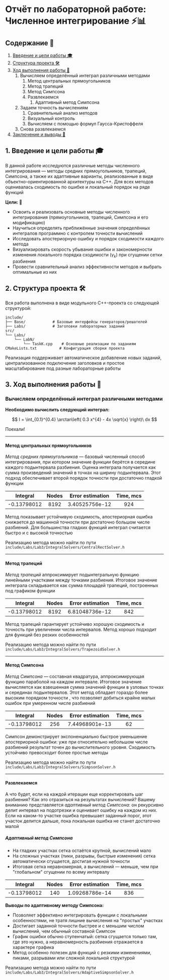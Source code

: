 # Отчёт по лабораторной работе: Численное интегрирование ⚡️📊

## Содержание 📖

1. [Введение и цели работы 🎓](#1-введение-и-цели-работы-)
2. [Структура проекта 🛠️](#2-структура-проекта-)
3. [Ход выполнения работы 🔎](#3-ход-выполнения-работы-)
   1. Вычисляем определённый интеграл различными методами
      1. Метод центральных прямоугольников
      2. Метод трапеций
      3. Метод Симпсона
      4. Развлекаемся
         1. Адаптивный метод Симпсона
    2. Задаем точность вычислениям
       1. Сравнительный анализ методов
       2. Визуальный контроль
       3. Вычисляем с помощью формул Гаусса-Кристоффеля
    3. Снова развлекаемся
4. [Заключение и выводы 📝](#4-заключение-и-выводы-)

## 1. Введение и цели работы 🎓

В данной работе исследуются различные методы численного интегрирования — методы средних прямоугольников, трапеций, Симпсона, а также их адаптивные варианты, реализованные в виде объектно-ориентированной архитектуры на C++. Для всех методов оценивалась сходимость по ошибке и локальный порядок на ряде функций

**Цели: 🎯**

- Освоить и реализовать основные методы численного интегрирования (прямоугольников, трапеций, Симпсона и его модификацию)
- Научиться определять приближённые значения определённых интегралов программно с контролем точности вычислений
- Исследовать апостериорную ошибку и порядок сходимости каждого метода
- Визуализировать скорость убывания ошибки и закономерности изменения локального порядка сходимости ($\gamma_k$) при сгущении сетки разбиения
- Провести сравнительный анализ эффективности методов и выбрать оптимальные из них

## 2. Структура проекта 🛠️

Вся работа выполнена в виде модульного C++-проекта со следующей структурой:
```
include/
├── Base/            # Базовые интерфейсы генераторов/решателей
├── Labs/            # Заголовки лабораторных заданий
src/
└── Labs/
    └── LabN/
        └── TaskK.cpp    # Основные реализации по заданиям
CMakeLists.txt          # Конфигурация сборки проекта
```
Реализация поддерживает автоматическое добавление новых заданий, централизованное подключение заголовков и простое масштабирование под разные лабораторные работы

## 3. Ход выполнения работы 🔎

### Вычисляем определённый интеграл различными методами

**Необходимо вычислить следующий интеграл:**

$$
I = \int_{0.1}^{0.4} \arctan\left( 0.3 x^{4} - 4x \sqrt{x} \right)\ dx
$$

Поехали!

---

#### Метод центральных прямоугольников

_Метод средних прямоугольников_ — базовый численный способ интегрирования, при котором значение функции берётся в середине каждого подынтервала разбиения. Оценка интеграла получается как сумма произведений значений в точках на ширину подынтервала. Этот подход обеспечивает второй порядок точности при достаточно гладкой функции

| Integral      | Nodes | Error  estimation       | Time, mcs |
|:--------------:|:------:|:---------------------:|:-----------:|
|  -0.13798012  |  8192 | 3.40525756e-12       | 924        |

Метод показывает устойчивую сходимость, апостериорная ошибка снижается до машинной точности при достаточно большом числе разбиений. Для большинства гладких функций интеграл считается быстро и с высокой точностью

Реализацию метода можно найти по пути `include/Labs/Lab3/IntegralSolvers/CentralRectSolver.h`

---

#### Метод трапеций

_Метод трапеций_ аппроксимирует подынтегральную функцию линейными участками между точками разбиения. Итоговое значение интеграла складывается как сумма площадей трапеций, построенных под графиком функции

| Integral      | Nodes | Error  estimation       | Time, mcs |
|:--------------:|:------:|:---------------------:|:-----------:|
|  -0.13798012  |  8192 | 6.81048736e-12       | 842       |

Метод трапеций гарантирует устойчиво хорошую сходимость и точность при увеличении числа интервалов. Метод хорошо подходит для функций без резких особенностей

Реализацию метода можно найти по пути `include/Labs/Lab3/IntegralSolvers/TrapezoidSolver.h`

---

#### Метод Симпсона

_Метод Симпсона_ — составная квадратура, аппроксимирующая функцию параболой на каждом интервале. Итоговое значение вычисляется как взвешенная сумма значений функции в узловых точках и серединах подынтервалов. Этот метод обладает гораздо более высоким порядком точности , что позволяет добиться крайне малых ошибок при умеренном числе разбиений

| Integral      | Nodes | Error  estimation       | Time, mcs |
|:--------------:|:------:|:---------------------:|:-----------:|
|  -0.13798012  |  256 | 7.44968901e-13       | 62      |

Симпсон демонстрирует экспоненциально быстрое уменьшение апостериорной ошибки: уже при относительно небольшом числе разбиений результат точен до вычислительного уровня. Сходимость устойчиво превосходит более простые методы

Реализацию метода можно найти по пути `include/Labs/Lab3/IntegralSolvers/SimpsonSolver.h`

---

#### Развлекаемся

А что будет, если на каждой итерации еще корректировать шаг разбиения? Как это отразиться на результатах вычислений? Вашему вниманию представляется _адаптивный метод Симпсона_:  он рекурсивно делит интервал на подотрезки и оценивает ошибку на каждом из них. Если на каком-то участке ошибка превышает заданный порог, этот участок делится дальше, пока локальная ошибка не станет достаточно малой

##### Адаптивный метод Симпсона

- На гладких участках сетка остаётся крупной, вычислений мало
- На сложных участках (пики, разрывы, быстрые изменения) сетка автоматически сгущается, достигая нужной точности
- Итоговая сетка неравномерная, а вычислений — меньше, чем при "глобальном" сгущении по всему интервалу

| Integral      | Nodes | Error  estimation       | Time, mcs |
|:--------------:|:------:|:---------------------:|:-----------:|
|  -0.13798012  |  140 | 1.09268786e-14       | 836      |

**Выводы по адаптивному методу Симпсона:**

- Позволяет эффективно интегрировать функции с локальными особенностями, не тратя лишние вычисления на "простых" участках
- Достигает заданной точности быстрее и с меньшим числом вычислений, чем обычный составной Симпсон
- График ошибки обычно ступенчатый: сетка сгущается только там, где это нужно, а неравномерность разбиения отражается в характере графика
- Метод особенно полезен для функций с резкими изменениями, пиками, разрывами или сложной локальной структурой

Реализацию метода можно найти по пути `include/Labs/Lab3/IntegralSolvers/AdaptiveSimpsonSolver.h`
